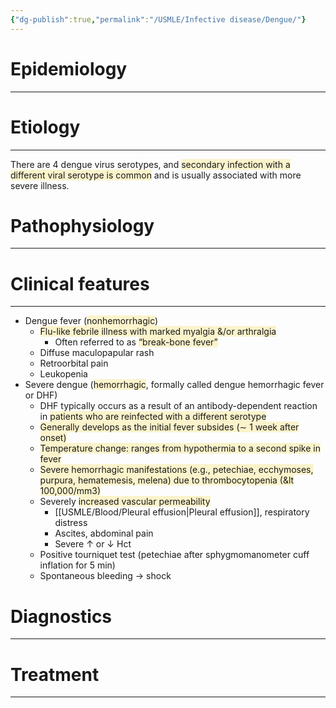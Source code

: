 ```yaml
---
{"dg-publish":true,"permalink":"/USMLE/Infective disease/Dengue/"}
---
```


# Epidemiology
---


# Etiology
---
There are 4 dengue virus serotypes, and <span style="background:rgba(240, 200, 0, 0.2)">secondary infection with a different viral serotype is common</span> and is usually associated with more severe illness.

# Pathophysiology
---


# Clinical features
---
- Dengue fever (<span style="background:rgba(240, 200, 0, 0.2)">nonhemorrhagic</span>)
	- <span style="background:rgba(240, 200, 0, 0.2)">Flu-like febrile illness with marked myalgia &/or arthralgia</span>
		- Often referred to as <span style="background:rgba(240, 200, 0, 0.2)">“break-bone fever”</span>
	- Diffuse maculopapular rash
	- Retroorbital pain
	- Leukopenia
- Severe dengue (<span style="background:rgba(240, 200, 0, 0.2)">hemorrhagic</span>, formally called dengue hemorrhagic fever or DHF)
	- DHF typically occurs as a result of an antibody-dependent reaction in <span style="background:rgba(240, 200, 0, 0.2)">patients who are reinfected with a different serotype</span>
	- <span style="background:rgba(240, 200, 0, 0.2)">Generally develops as the initial fever subsides (∼ 1 week after onset)</span>
	- <span style="background:rgba(240, 200, 0, 0.2)">Temperature change: ranges from hypothermia to a second spike in fever</span>
	- <span style="background:rgba(240, 200, 0, 0.2)">Severe hemorrhagic manifestations (e.g., petechiae, ecchymoses, purpura, hematemesis, melena) due to thrombocytopenia (&lt 100,000/mm3)</span>
	- Severely <span style="background:rgba(240, 200, 0, 0.2)">increased vascular permeability</span>
		- [[USMLE/Blood/Pleural effusion\|Pleural effusion]], respiratory distress
		- Ascites, abdominal pain
		- Severe ↑ or ↓ Hct
	- Positive tourniquet test (petechiae after sphygmomanometer cuff inflation for 5 min)
	- Spontaneous bleeding → shock

# Diagnostics
---


# Treatment
---


